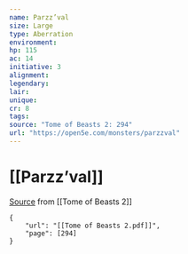 ```yaml
---
name: Parzz’val
size: Large
type: Aberration
environment: 
hp: 115
ac: 14
initiative: 3
alignment: 
legendary: 
lair: 
unique: 
cr: 8
tags: 
source: "Tome of Beasts 2: 294"
url: "https://open5e.com/monsters/parzzval"
---
```

# [[Parzz’val]]

[Source](zotero://open-pdf/library/items/9UQIAB6R?page=294) from [[Tome of Beasts 2]]

```pdf
{
	"url": "[[Tome of Beasts 2.pdf]]",
	"page": [294]
}
```

